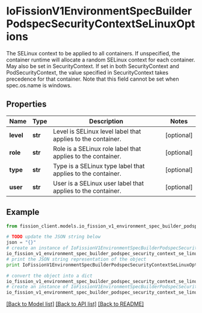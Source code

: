 # IoFissionV1EnvironmentSpecBuilderPodspecSecurityContextSeLinuxOptions

The SELinux context to be applied to all containers. If unspecified, the container runtime will allocate a random SELinux context for each container.  May also be set in SecurityContext.  If set in both SecurityContext and PodSecurityContext, the value specified in SecurityContext takes precedence for that container. Note that this field cannot be set when spec.os.name is windows.

## Properties

Name | Type | Description | Notes
------------ | ------------- | ------------- | -------------
**level** | **str** | Level is SELinux level label that applies to the container. | [optional] 
**role** | **str** | Role is a SELinux role label that applies to the container. | [optional] 
**type** | **str** | Type is a SELinux type label that applies to the container. | [optional] 
**user** | **str** | User is a SELinux user label that applies to the container. | [optional] 

## Example

```python
from fission_client.models.io_fission_v1_environment_spec_builder_podspec_security_context_se_linux_options import IoFissionV1EnvironmentSpecBuilderPodspecSecurityContextSeLinuxOptions

# TODO update the JSON string below
json = "{}"
# create an instance of IoFissionV1EnvironmentSpecBuilderPodspecSecurityContextSeLinuxOptions from a JSON string
io_fission_v1_environment_spec_builder_podspec_security_context_se_linux_options_instance = IoFissionV1EnvironmentSpecBuilderPodspecSecurityContextSeLinuxOptions.from_json(json)
# print the JSON string representation of the object
print IoFissionV1EnvironmentSpecBuilderPodspecSecurityContextSeLinuxOptions.to_json()

# convert the object into a dict
io_fission_v1_environment_spec_builder_podspec_security_context_se_linux_options_dict = io_fission_v1_environment_spec_builder_podspec_security_context_se_linux_options_instance.to_dict()
# create an instance of IoFissionV1EnvironmentSpecBuilderPodspecSecurityContextSeLinuxOptions from a dict
io_fission_v1_environment_spec_builder_podspec_security_context_se_linux_options_form_dict = io_fission_v1_environment_spec_builder_podspec_security_context_se_linux_options.from_dict(io_fission_v1_environment_spec_builder_podspec_security_context_se_linux_options_dict)
```
[[Back to Model list]](../README.md#documentation-for-models) [[Back to API list]](../README.md#documentation-for-api-endpoints) [[Back to README]](../README.md)


